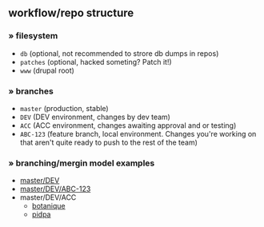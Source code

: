 ## workflow/repo structure

### » filesystem

- `db` (optional, not recommended to strore db dumps in repos)
- `patches` (optional, hacked someting? Patch it!)
- `www` (drupal root)

### » branches

- `master` (production, stable)
- `DEV` (DEV environment, changes by dev team)
- `ACC` (ACC environment, changes awaiting approval and or testing)
- `ABC-123` (feature branch, local environment. Changes you're working on that aren't quite ready to push to the rest of the team)

### » branching/mergin model examples

- [master/DEV](http://nvie.com/img/2009/12/bm002.png)
- [master/DEV/ABC-123](http://www.intellimentsec.com/wp-content/uploads/2012/12/Branches.png)
- master/DEV/ACC
  - [botanique](http://d.pr/i/BH0L)
  - [pidpa](http://d.pr/i/7yZl)

